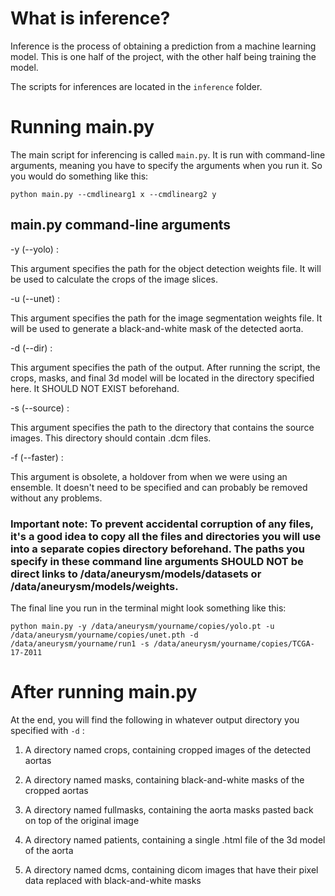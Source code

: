 # What is inference?

Inference is the process of obtaining a prediction from a machine learning model. This is one half of the project, 
with the other half being training the model.

The scripts for inferences are located in the `inference` folder.

# Running main.py

The main script for inferencing is called `main.py`. It is run with command-line arguments, meaning you have to
specify the arguments when you run it. So you would do something like this:

`python main.py --cmdlinearg1 x --cmdlinearg2 y`

## main.py command-line arguments

-y (--yolo) :

This argument specifies the path for the object detection weights file. It will be used to calculate the crops of the image slices.

-u (--unet) :

This argument specifies the path for the image segmentation weights file. It will be used to generate a black-and-white mask of the detected aorta.

-d (--dir) :

This argument specifies the path of the output. After running the script, the crops, masks, and final 3d model will be located in the directory specified here. It SHOULD NOT EXIST beforehand.

-s (--source) :

This argument specifies the path to the directory that contains the source images. This directory should contain .dcm files.

-f (--faster) :

This argument is obsolete, a holdover from when we were using an ensemble. It doesn't need to be specified and can probably be removed without any problems.

### Important note: To prevent accidental corruption of any files, it's a good idea to copy all the files and directories you will use into a separate copies directory beforehand. The paths you specify in these command line arguments SHOULD NOT be direct links to /data/aneurysm/models/datasets or /data/aneurysm/models/weights.

The final line you run in the terminal might look something like this:

`python main.py -y /data/aneurysm/yourname/copies/yolo.pt -u /data/aneurysm/yourname/copies/unet.pth -d /data/aneurysm/yourname/run1 -s /data/aneurysm/yourname/copies/TCGA-17-Z011`

# After running main.py

At the end, you will find the following in whatever output directory you specified with `-d` :

1. A directory named crops, containing cropped images of the detected aortas

2. A directory named masks, containing black-and-white masks of the cropped aortas

3. A directory named fullmasks, containing the aorta masks pasted back on top of the original image

4. A directory named patients, containing a single .html file of the 3d model of the aorta

5. A directory named dcms, containing dicom images that have their pixel data replaced with black-and-white masks
